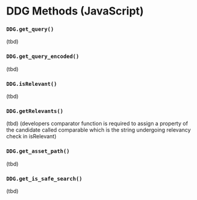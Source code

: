 # DDG Methods (JavaScript)

### `DDG.get_query()`
(tbd)

### `DDG.get_query_encoded()`
(tbd)

### `DDG.isRelevant()`
(tbd)

### `DDG.getRelevants()`
(tbd)
(developers comparator function is required to assign a property of the candidate called comparable which is the string undergoing relevancy check in isRelevant)

### `DDG.get_asset_path()`
(tbd)

### `DDG.get_is_safe_search()`
(tbd)
